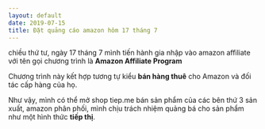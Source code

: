 ```yaml
---
layout: default
date: 2019-07-15
title: Đặt quảng cáo amazon hôm 17 tháng 7
---
```


chiều thứ tư, ngày 17 tháng 7 mình tiến hành gia nhập vào amazon affiliate với tên gọi chương trình là **Amazon Affiliate Program**

Chương trình này kết hợp tương tự kiểu **bán hàng thuê** cho Amazon và đối tác cấp hàng của họ.

Như vậy, mình có thể mở shop tiep.me bán sản phẩm của các bên thứ 3 sản xuất, amazon phân phối, mình chịu trách nhiệm quảng bá cho sản phẩm như một hình thức **tiếp thị**.

